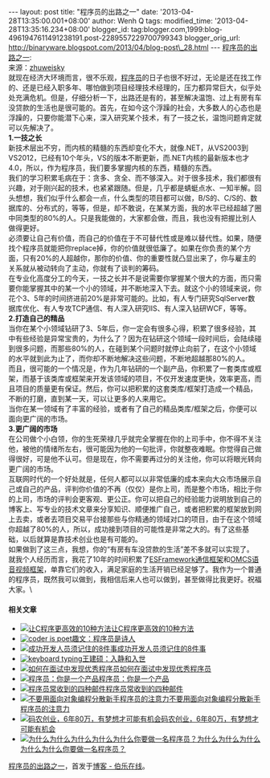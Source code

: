 --- layout: post title: "程序员的出路之一" date:
'2013-04-28T13:35:00.001+08:00' author: Wenh Q tags: modified\_time:
'2013-04-28T13:35:16.234+08:00' blogger\_id:
tag:blogger.com,1999:blog-4961947611491238191.post-2289557229700799343
blogger\_orig\_url:
http://binaryware.blogspot.com/2013/04/blog-post\_28.html ---
[程序员的出路之一](http://blog.jobbole.com/38921/?utm_source=rss&utm_medium=rss&utm_campaign=%25e7%25a8%258b%25e5%25ba%258f%25e5%2591%2598%25e7%259a%2584%25e5%2587%25ba%25e8%25b7%25af%25e4%25b9%258b%25e4%25b8%2580):
\
来源：[zhuweisky](http://www.cnblogs.com/zhuweisky/archive/2013/04/27/3046585.html)\
就现在经济大环境而言，很不乐观，[程序员](http://blog.jobbole.com/821/ "程序员的本质")的日子也很不好过，无论是还在找工作的、还是已经入职多年、哪怕做到项目经理技术经理的，压力都异常巨大，似乎处处充满危机。但是，仔细分析一下，出路还是有的，甚至解决温饱、过上有房有车没贷款的生活也是很可能的。首先，在如今这个浮躁的社会，大多数人的心态也是浮躁的，只要你能潜下心来，深入研究某个技术，有了一技之长，温饱问题肯定就可以先解决了。\
**1.一技之长**\
新技术层出不穷，而内核的精髓的东西却变化不大，就像.NET，从VS2003到VS2012，已经有10个年头，VS的版本不断更新，而.NET内核的最新版本也才4.0，所以，作为程序员，我们要多掌握内核的东西，精髓的东西。\
我们的学习积累毛病在于：贪多、贪全、而不够深入。对于很多技术，我们都很有兴趣，对于刚兴起的技术，也紧紧跟随。但是，几乎都是蜻蜓点水、一知半解。回头想想，我们似乎什么都会一点，什么类型的项目都可以做，B/S的、C/S的、数据库的、分布式的，等等，但是，却不敢说，在某某方面，我的水平已经超越了圈中同类型的80%的人。只是我能做的，大家都会做，而且，我也没有把握比别人做得更好。\
必须要让自己有价值，而自己的价值在于不可替代性或是难以替代性。如果，随便找个程序员就能把你replace掉，你的价值就很低廉了。如果在你负责的某个方面，只有20%的人超越你，那你的价值、你的重要性就凸显出来了，你与雇主的关系就从被动转向了主动，你就有了谈判的筹码。\
在专业化高度分工的今天，一技之长并不是说需要你掌握某个很大的方面，而只需要你能掌握其中的某一个小的领域，并不断地深入下去。就这个小的领域来说，你花个3、5年的时间挤进前20%是非常可能的。比如，有人专门研究SqlServer数据库优化、有人专攻TCP通信、有人深入研究IIS、有人深入钻研WCF，等等。\
**2.打造自己的精品**\
当你在某个小领域钻研了3、5年后，你一定会有很多心得，积累了很多经验，其中有些经验是异常宝贵的，为什么了？因为在钻研这个领域一段时间后，会陆续碰到很多问题，而那些80%的人，在碰到某个问题时就停止向前了，在这个小领域的水平就到此为止了，而你却不断地解决这些问题，不断地超越那80%的人。\
而且，很可能的一个情况是，作为几年钻研的一个副产品，你积累了一套类库或框架，而基于该类库或框架来开发该领域的项目，不仅开发速度更快，效率更高，而且项目的质量更有保证。然后，你可以把积累的这套类库/框架打造成一个精品，不断的打磨，直到某一天，可以让更多的人来用它。\
当你在某一领域有了丰富的经验，或者有了自己的精品类库/框架之后，你便可以面向更广阔的市场。\
**3.更广阔的市场**\
在公司做个小白领，你的生死荣禄几乎就完全掌握在你的上司手中，你不得不关注他，被他的情绪所左右，很可能因为他的一句批评，你就整夜难眠。你觉得自己做得很好，可是他不认可。但是现在，你不需要再过分的关注他，你可以将眼光转向更广阔的市场。\
互联网时代的一个好处就是，任何人都可以以非常低廉的成本来向大众市场展示自己或自己的产品，评判你价值的不再（仅仅）是你上司，而是整个市场，相比于你的上司，市场的评判会更客观、更公正。你可以把自己的经验能力说明放到自己的博客上、写专业的技术文章来分享知识、顺便推广自己，或者把积累的框架放到网上去卖，或者去项目交易平台接那些与你精通的领域对口的项目，由于在这个领域你超越了80%的人，所以，成功接到项目的可能性是非常之大的。有了这些基础，以后就算是靠技术创业也是有可能的。\
如果做到了这三点，我想，你的“有房有车没贷款的生活”差不多就可以实现了。\
就我个人经历而言，我花了10年的时间积累了[ESFramework通信框架](http://www.oraycn.com/ESFramework.aspx)和[OMCS语音视频框架](http://www.oraycn.com/OMCS.aspx)，单靠它们的收入，满足家庭的生活开销已经足够了。我作为一个普通的程序员，既然我可以做到，我相信后来人也可以做到，甚至做得比我更好。祝福大家。\

#### 相关文章

-   [![让C程序更高效的10种方法](http://www.jobbole.net/wp-content/uploads/2013/02/fibonacci-recursion-tree-300x174-150x150.png)](http://blog.jobbole.com/1198/)[让C程序更高效的10种方法](http://blog.jobbole.com/1198/)
-   [![coder is
    poet](http://blog.jobbole.com/wp-content/uploads/2013/04/coder_is_poet-150x150.png)](http://blog.jobbole.com/38316/)[趣文：程序员是诗人](http://blog.jobbole.com/38316/)
-   [![成功开发人员须记住的8件事
    ](http://blog.jobbole.com/wp-content/uploads/2011/11/career-logo.jpg)](http://blog.jobbole.com/9361/)[成功开发人员须记住的8件事](http://blog.jobbole.com/9361/)
-   [![keyboard
    typing](http://blog.jobbole.com/wp-content/uploads/2012/08/keyboard-typing-150x150.jpg)](http://blog.jobbole.com/24682/)[王建硕：入静和入世](http://blog.jobbole.com/24682/)
-   [![如何在面试中发现优秀程序员](http://blog.jobbole.com/wp-content/plugins/wordpress-23-related-posts-plugin/static/thumbs/28.jpg)](http://blog.jobbole.com/364/)[如何在面试中发现优秀程序员](http://blog.jobbole.com/364/)
-   [![程序员：你是一个产品](http://blog.jobbole.com/wp-content/plugins/wordpress-23-related-posts-plugin/static/thumbs/3.jpg)](http://blog.jobbole.com/405/)[程序员：你是一个产品](http://blog.jobbole.com/405/)
-   [![程序员常收到的四种邮件](http://blog.jobbole.com/wp-content/plugins/wordpress-23-related-posts-plugin/static/thumbs/16.jpg)](http://blog.jobbole.com/335/)[程序员常收到的四种邮件](http://blog.jobbole.com/335/)
-   [![不要用面向对象编程分散新手程序员的注意力](http://blog.jobbole.com/wp-content/plugins/wordpress-23-related-posts-plugin/static/thumbs/22.jpg)](http://blog.jobbole.com/595/)[不要用面向对象编程分散新手程序员的注意力](http://blog.jobbole.com/595/)
-   [![码农创业，6年80万，有梦想才可能有机会](http://blog.jobbole.com/wp-content/uploads/2013/03/startup-1111-150x150.jpg)](http://blog.jobbole.com/30623/)[码农创业，6年80万，有梦想才可能有机会](http://blog.jobbole.com/30623/)
-   [![为什么为什么为什么为什么为什么你要做一名程序员？](http://blog.jobbole.com/wp-content/plugins/wordpress-23-related-posts-plugin/static/thumbs/25.jpg)](http://blog.jobbole.com/1085/)[为什么为什么为什么为什么为什么你要做一名程序员？](http://blog.jobbole.com/1085/)

[程序员的出路之一](http://blog.jobbole.com/38921/)，首发于[博客 -
伯乐在线](http://blog.jobbole.com/)。
